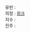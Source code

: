 유빈 :         
의정 : [링크](https://www.notion.so/Kotlin-Study-1-5ec9e5c669aa4afb82ed8832ec524c8f)                 
지수 :    
진주 :      

